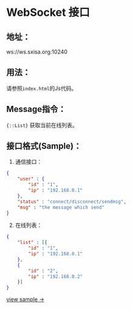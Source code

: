 # WebSocket 接口

## 地址：
ws://ws.sxisa.org:10240

## 用法：
请参照`index.html`的Js代码。

## Message指令：
`{::List}` 获取当前在线列表。

## 接口格式(Sample)：
1. 通信接口：
``` json
{
	"user" : {
		"id" : "1",
		"ip" : "192.168.0.1"
	},
	"status" : "connect/disconnect/sendmsg",
	"msg" : "the message which send"
}
```
2. 在线列表：
``` json
{
	"list" : [{
		"id" : "1",
		"ip" : "192.168.0.1"
	},
	{
		"id" : "2",
		"ip" : "192.168.0.2"
	}]
}
```
[view sample →](http://ws.sxisa.org)

